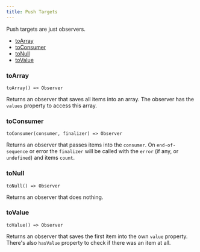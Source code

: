 ```yaml
---
title: Push Targets
---
```


Push targets are just observers.

- [toArray](#toarray)
- [toConsumer](#toconsumer)
- [toNull](#tonull)
- [toValue](#tovalue)

### toArray

`toArray() => Observer`

Returns an observer that saves all items into an array. The observer has the `values` property to access this array.

### toConsumer

`toConsumer(consumer, finalizer) => Observer`

Returns an observer that passes items into the `consumer`. On `end-of-sequence` or error the `finalizer` will be called with the `error` (if any, or `undefined`) and items `count`.

### toNull

`toNull() => Observer`

Returns an observer that does nothing.

### toValue

`toValue() => Observer`

Returns an observer that saves the first item into the own `value` property. There's also `hasValue` property to check if there was an item at all.

